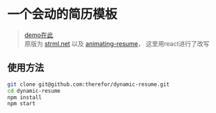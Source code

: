 # 一个会动的简历模板

> [demo在此](https://therefor.github.io/dynamic-resume/)  
> 原版为 [strml.net](http://strml.net/) 以及 [animating-resume](https://github.com/jirengu-inc/animating-resume)， 这里用react进行了改写


## 使用方法

``` bash
git clone git@github.com:therefor/dynamic-resume.git
cd dynamic-resume
npm install
npm start
```


